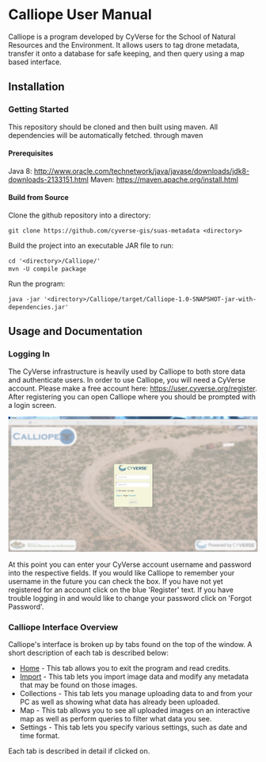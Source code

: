 # Calliope User Manual

Calliope is a program developed by CyVerse for the School of Natural Resources and the Environment. It allows users to tag drone metadata, transfer it onto a database for safe keeping, and then query using a map based interface.

## Installation

### Getting Started
This repository should be cloned and then built using maven. All dependencies will be automatically fetched. through maven 

#### Prerequisites
Java 8:
http://www.oracle.com/technetwork/java/javase/downloads/jdk8-downloads-2133151.html
Maven:
https://maven.apache.org/install.html

#### Build from Source
Clone the github repository into a directory:
```shell
git clone https://github.com/cyverse-gis/suas-metadata <directory>
```
Build the project into an executable JAR file to run:
```shell
cd '<directory>/Calliope/'
mvn -U compile package
```
Run the program:
```shell
java -jar '<directory>/Calliope/target/Calliope-1.0-SNAPSHOT-jar-with-dependencies.jar'
```

## Usage and Documentation

### Logging In
The CyVerse infrastructure is heavily used by Calliope to both store data and authenticate users. In order to use Calliope, you will need a CyVerse account. Please make a free account here: https://user.cyverse.org/register. After registering you can open Calliope where you should be prompted with a login screen.

![Login Screen](./screenshots/login.PNG)

At this point you can enter your CyVerse account username and password into the respective fields. If you would like Calliope to remember your username in the future you can check the box. If you have not yet registered for an account click on the blue 'Register' text. If you have trouble logging in and would like to change your password click on 'Forgot Password'. 

### Calliope Interface Overview

Calliope's interface is broken up by tabs found on the top of the window. A short description of each tab is described below:
- [Home](./Home.md) - This tab allows you to exit the program and read credits.
- [Import](./Import.md) - This tab lets you import image data and modify any metadata that may be found on those images.
- Collections - This tab lets you manage uploading data to and from your PC as well as showing what data has already been uploaded.
- Map - This tab allows you to see all uploaded images on an interactive map as well as perform queries to filter what data you see.
- Settings - This tab lets you specify various settings, such as date and time format.

Each tab is described in detail if clicked on.
